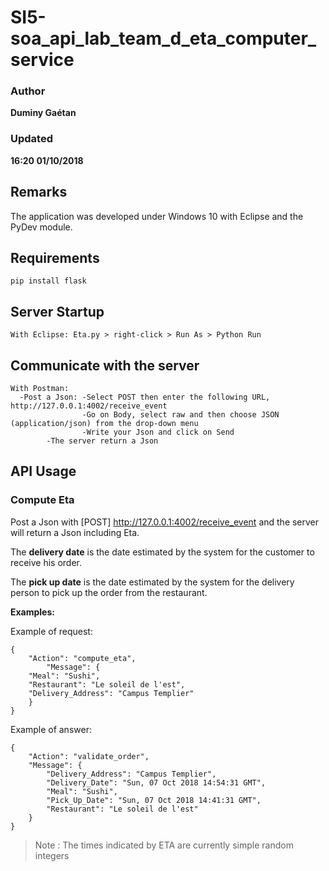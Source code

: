 # SI5-soa_api_lab_team_d_eta_computer_service

### Author
__Duminy Gaétan__
### Updated
__16:20 01/10/2018__

## Remarks

The application was developed under Windows 10 with Eclipse and the PyDev module.

## Requirements

```
pip install flask
```

## Server Startup

```
With Eclipse: Eta.py > right-click > Run As > Python Run
```

## Communicate with the server

```
With Postman: 
  -Post a Json: -Select POST then enter the following URL, http://127.0.0.1:4002/receive_event
                -Go on Body, select raw and then choose JSON (application/json) from the drop-down menu
                -Write your Json and click on Send
		-The server return a Json
```

## API Usage

### Compute Eta

Post a Json with [POST] http://127.0.0.1:4002/receive_event and the server will return a Json including Eta.

The **delivery date** is the date estimated by the system for the customer to receive his order.

The **pick up date** is the date estimated by the system for the delivery person to pick up the order from the restaurant.

**Examples:**

Example of request:

```
{	
	"Action": "compute_eta",
    	"Message": {
	"Meal": "Sushi",
	"Restaurant": "Le soleil de l'est",
	"Delivery_Address": "Campus Templier"
	}
}
```

Example of answer:
```
{
    "Action": "validate_order",
    "Message": {
        "Delivery_Address": "Campus Templier",
        "Delivery_Date": "Sun, 07 Oct 2018 14:54:31 GMT",
        "Meal": "Sushi",
        "Pick_Up_Date": "Sun, 07 Oct 2018 14:41:31 GMT",
        "Restaurant": "Le soleil de l'est"
    }
}
```

> Note :
> The times indicated by ETA are currently simple random integers
